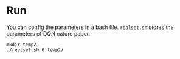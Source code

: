 # Run
You can config the parameters in a bash file. `realset.sh` stores the parameters of DQN nature paper.
```
mkdir temp2
./realset.sh 0 temp2/
```